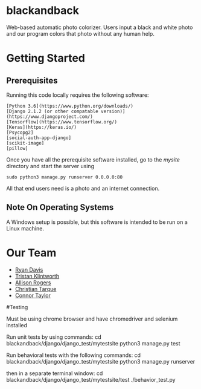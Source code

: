 # blackandback

Web-based automatic photo colorizer. Users input a black and white photo and our program colors that photo without any human help.

# Getting Started

## Prerequisites

Running this code locally requires the following software:

    [Python 3.6](https://www.python.org/downloads/)
    [Django 2.1.2 (or other compatable version)](https://www.djangoproject.com/)
    [Tensorflow](https://www.tensorflow.org/)
    [Keras](https://keras.io/)
    [Psycopg2]
    [social-auth-app-django]
    [scikit-image]
    [pillow]  

Once you have all the prerequisite software installed, go to the *mysite* directory and start the server using

    sudo python3 manage.py runserver 0.0.0.0:80

All that end users need is a photo and an internet connection.

## Note On Operating Systems

A Windows setup is possible, but this software is intended to be run on a Linux machine.

# Our Team

* [Ryan Davis](https://github.com/ryandavis709)
* [Tristan Klintworth](https://github.com/TKlintworth)
* [Allison Rogers](https://github.com/allisonrrogers)
* [Christian Tarque](https://github.com/christiantarque)
* [Connor Taylor](https://github.com/connorrt)

#Testing

Must be using chrome browser and have chromedriver and selenium installed

Run unit tests by using commands:
cd blackandback/django/django_test/mytestsite
python3 manage.py test

Run behavioral tests with the following commands:
cd blackandback/django/django_test/mytestsite
python3 manage.py runserver

then in a separate terminal window:
cd blackandback/django/django_test/mytestsite/test
./behavior_test.py
